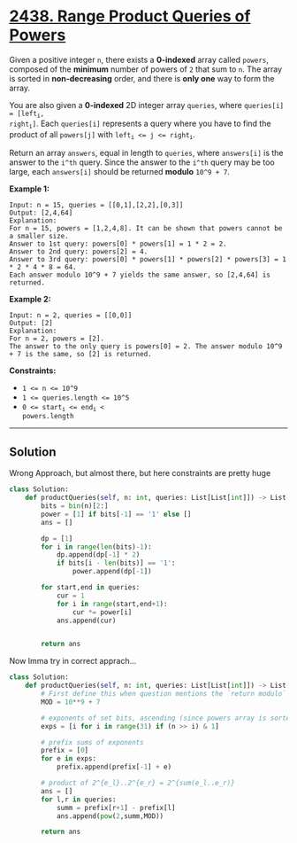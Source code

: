 # [2438. Range Product Queries of Powers](https://leetcode.com/problems/range-product-queries-of-powers/description/?envType=daily-question&envId=2025-08-11)

Given a positive integer <code>n</code>, there exists a **0-indexed**  array called <code>powers</code>, composed of the **minimum**  number of powers of <code>2</code> that sum to <code>n</code>. The array is sorted in **non-decreasing**  order, and there is **only one**  way to form the array.

You are also given a **0-indexed**  2D integer array <code>queries</code>, where <code>queries[i] = [left<sub>i</sub>, right<sub>i</sub>]</code>. Each <code>queries[i]</code> represents a query where you have to find the product of all <code>powers[j]</code> with <code>left<sub>i</sub> <= j <= right<sub>i</sub></code>.

Return an array <code>answers</code>, equal in length to <code>queries</code>, where <code>answers[i]</code> is the answer to the <code>i^th</code> query. Since the answer to the <code>i^th</code> query may be too large, each <code>answers[i]</code> should be returned **modulo**  <code>10^9 + 7</code>.

**Example 1:** 

```
Input: n = 15, queries = [[0,1],[2,2],[0,3]]
Output: [2,4,64]
Explanation:
For n = 15, powers = [1,2,4,8]. It can be shown that powers cannot be a smaller size.
Answer to 1st query: powers[0] * powers[1] = 1 * 2 = 2.
Answer to 2nd query: powers[2] = 4.
Answer to 3rd query: powers[0] * powers[1] * powers[2] * powers[3] = 1 * 2 * 4 * 8 = 64.
Each answer modulo 10^9 + 7 yields the same answer, so [2,4,64] is returned.
```

**Example 2:** 

```
Input: n = 2, queries = [[0,0]]
Output: [2]
Explanation:
For n = 2, powers = [2].
The answer to the only query is powers[0] = 2. The answer modulo 10^9 + 7 is the same, so [2] is returned.
```

**Constraints:** 

- <code>1 <= n <= 10^9</code>
- <code>1 <= queries.length <= 10^5</code>
- <code>0 <= start<sub>i</sub> <= end<sub>i</sub> < powers.length</code>

---

## Solution

Wrong Approach, but almost there, but here constraints are pretty huge
```python
class Solution:
    def productQueries(self, n: int, queries: List[List[int]]) -> List[int]:
        bits = bin(n)[2:]
        power = [1] if bits[-1] == '1' else [] 
        ans = []

        dp = [1]
        for i in range(len(bits)-1):
            dp.append(dp[-1] * 2)
            if bits[i - len(bits)] == '1':
                power.append(dp[-1])

        for start,end in queries:
            cur = 1
            for i in range(start,end+1):
                cur *= power[i]
            ans.append(cur)


        return ans
```

Now Imma try in correct apprach...
```python
class Solution:
    def productQueries(self, n: int, queries: List[List[int]]) -> List[int]:
        # First define this when question mentions the `return modulo`
        MOD = 10**9 + 7

        # exponents of set bits, ascending (since powers array is sorted non-decreasing)
        exps = [i for i in range(31) if (n >> i) & 1]

        # prefix sums of exponents
        prefix = [0]
        for e in exps:
            prefix.append(prefix[-1] + e)

        # product of 2^{e_l}..2^{e_r} = 2^{sum(e_l..e_r)}
        ans = []
        for l,r in queries:
            summ = prefix[r+1] - prefix[l]
            ans.append(pow(2,summ,MOD))

        return ans
```